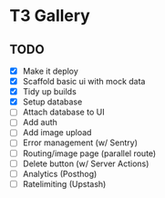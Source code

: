 # T3 Gallery

## TODO

- [x] Make it deploy
- [x] Scaffold basic ui with mock data
- [x] Tidy up builds
- [x] Setup database
- [ ] Attach database to UI
- [ ] Add auth
- [ ] Add image upload
- [ ] Error management (w/ Sentry)
- [ ] Routing/image page (parallel route)
- [ ] Delete button (w/ Server Actions)
- [ ] Analytics (Posthog)
- [ ] Ratelimiting (Upstash)